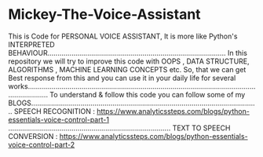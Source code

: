 # Mickey-The-Voice-Assistant
This is Code for PERSONAL VOICE ASSISTANT, It is more like Python's INTERPRETED BEHAVIOUR..........................................................................................
In this repository we will try to improve this code with OOPS , DATA STRUCTURE, ALGORITHMS , MACHINE LEARNING CONCEPTS etc. So, that we can get Best response from this and you can use it in your daily life  for several works.......................................................................................................................................
To understand & follow this code you can follow some of my BLOGS...................................................................................................................
SPEECH RECOGNITION : https://www.analyticssteps.com/blogs/python-essentials-voice-control-part-1 ..................................................................................
TEXT TO SPEECH CONVERSION : https://www.analyticssteps.com/blogs/python-essentials-voice-control-part-2
